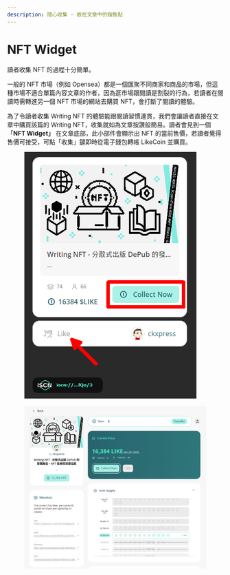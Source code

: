 ```yaml
---
description: 隨心收集 – 嵌在文章中的銷售點
---
```


# NFT Widget

讀者收集 NFT 的過程十分簡單。

一般的 NFT 市場（例如 Opensea）都是一個匯聚不同商家和商品的市場，但這種市場不適合單篇內容文章的作者，因為逛市場跟閱讀是割裂的行為，若讀者在閱讀時需轉進另一個 NFT 市場的網站去購買 NFT，會打斷了閱讀的體驗。

為了令讀者收集 Writing NFT 的體驗能跟閱讀習慣連貫，我們會讓讀者直接在文章中購買該篇的 Writing NFT，收集就如為文章按讚般簡易。讀者會見到一個 「**NFT Widget」** 在文章底部，此小部件會顯示出 NFT 的當前售價，若讀者覺得售價可接受，可點「收集」鍵即時從電子錢包轉帳 LikeCoin 並購買。

<figure><img src="../../.gitbook/assets/LikeCoin button with Writing NFT.png" alt=""><figcaption></figcaption></figure>

<figure><img src="../../.gitbook/assets/NFT Widget.png" alt=""><figcaption></figcaption></figure>
